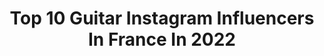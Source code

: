 ---
title: Top 10 Guitar Instagram Influencers In France In 2022
description: >-
  Find top guitar Instagram influencers in France in 2022. Most popular hashtags: #music #guitarplayer #gibsonguitar #guitarlife.
platform: Instagram
hits: 181
text_top: Discover the best Instagram profiles on inBeat.
text_bottom: Our database holds 181 Instagram influencers like this in France for you to contact.
profiles:
  - username: "yasmine_taleb.off"
    fullname: >-
      Yasmine Taleb
    bio: >-
      Algerienne 🇩🇿 Kabyle 😍 Chanteuse 🎤🎙❤ Guitariste 🎸🎧💕 Candidate de Alhan wa chabab 8🎶🎼 Master 2 en Anglais 📖📚 Fb👥: Yasmine Taleb ❤ Chaine Youtube ☟☟🎶♬
    location: "France"
    followers: 27159
    engagement: 551
    commentsToLikes: 0.033834
    id: ck14jx57ammt90i19vic7p6sd
    verified: false
    hashtags: "#libert, #beyou, #positivevibes, #femmekabyle"
  - username: "guillaumemuschalle"
    fullname: >-
      Guillaume Muschalle
    bio: >-
      🎸🇫🇷guitarist|filmmaker @daddarioandco @jackywalraet @chillhopmusic @dangelicony ´s Artist @solofficiel @verziclement #guitar #jazz #soul
    location: "France"
    followers: 15754
    engagement: 372
    commentsToLikes: 0.053466
    id: ck136kelq6xqk0i19u90uvqu7
    verified: false
    hashtags: "#lickoftheday, #guitartone, #mydangelico, #talentedmusicians"
  - username: "whilewild"
    fullname: >-
      WhileWild
    bio: >-
      🔸Music and video producer 🎙🎬 🔹I do all my songs & videos by myself 🔸Pianist/Guitarist/Singer-Songwriter 🔹 Latest song ⤵ ➡ FLY AWAY out now!
    location: "France"
    followers: 28170
    engagement: 406
    commentsToLikes: 0.042362
    id: ck601hth4fimg0i14lynjxqfr
    verified: false
    hashtags: "#ramadanmubarak, #ramadan2020, #pianist, #dog"
  - username: "thejoestorm"
    fullname: >-
      Joe Hottinger
    bio: >-
      Guitars, Pictures 🔴, and Rock N Roll. 🎉🎉 See a photo you like? Get it as a Print ⤵️
    location: "France"
    followers: 51702
    engagement: 369
    commentsToLikes: 0.013524
    id: ck0vytky75pie0i19sgug6b13
    verified: true
    hashtags: "#leicamp, #hasselblad500cm, #ilfordhp5, #leicam10p"
  - username: "tatematsurifuji"
    fullname: >-
      tatematsurifuji
    bio: >-
      Pics of my personal Gibson guitars @gibsonguitar @gibsoncustom #gibsonlespaul from Japan 🇯🇵
    location: "France"
    followers: 8700
    engagement: 1554
    commentsToLikes: 0.023883
    id: ck6ubii6p9s6k0j71lull2r3i
    verified: false
    hashtags: "#gibsonlespaul, #lespaulforum, #gibsonsofinstagram, #floor"
  - username: "samplaysmusic_"
    fullname: >-
      Sam | Guitar Player
    bio: >-
      🇫🇷 23 - French guitarist 🎸 ⚡️covers / lessons and gear 🎼 🎵 artist for @guitarpro_official | @covenantcables | @blackkatdevices 🎵
    location: "France"
    followers: 39244
    engagement: 419
    commentsToLikes: 0.040769
    id: ck0w6238u6jwe0i19cx56g1f2
    verified: false
    hashtags: "#guitarras, #guitargear, #guitarshare, #bluesguitar"
  - username: "franck_semonin"
    fullname: >-
      Franck Sémonin
    bio: >-
      - Acteur - Réalisateur Film Communication - Guitariste - Chanteur
    location: "France"
    followers: 12645
    engagement: 797
    commentsToLikes: 0.048600
    id: ck14ipkrogl8w0i191sp81pb7
    verified: false
    hashtags: "#sectionderecherches, #prostate, #friends, #testicule"
  - username: "rockloeyt"
    fullname: >-
      Rockloe
    bio: >-
      22 yo 400K on YouTube Guitarist for @roulezjeunessemusic ▶️ "Play it fuckin' loud!" 🤘🏼
    location: "France"
    followers: 100209
    engagement: 893
    commentsToLikes: 0.024953
    id: ck55p5azx9uc20i112c7c3siv
    verified: false
    hashtags: "#vulfpeck, #letusflysolo, #lagrangesolo, #daddarioautolock"
  - username: "rickgraham"
    fullname: >-
      Rick Graham
    bio: >-
      📩rickgguitar@gmail.com 👇Visit my website for guitar lessons
    location: "France"
    followers: 149573
    engagement: 351
    commentsToLikes: 0.019519
    id: ck0vvxt3zr93y0i19kuno990c
    verified: false
    hashtags: "#practice, #gram, #tbt, #blue"
  - username: "sofieveieguitar"
    fullname: >-
      Sofie Veie 🎸
    bio: >-
      contact for gigs, tours, remote sessions: sofieveieguitar@gmail.com 📍London 🎸 Session guitarist Spotify playlist 👇👇
    location: "France"
    followers: 8057
    engagement: 1091
    commentsToLikes: 0.063248
    id: ck9wfopovpt1o0j78u8c63z90
    verified: false
    hashtags: "#blackouttuesday, #dualipa, #futurenostalgia, #breakmyheart"
---